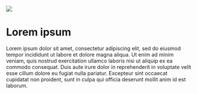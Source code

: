<a href="https://juncture-digital.org"><img src="https://juncture-digital.org/images/ve-button.png"></a>

<param ve-config
       title="Banner example"
       banner="https://iiif.juncture-digital.org/banner/?url=https://upload.wikimedia.org/wikipedia/commons/3/37/Mud_Cow_Racing_-_Pacu_Jawi_-_West_Sumatra%2C_Indonesia.jpg&region=pct:20,20,80,20"
       author="Ron">

# Lorem ipsum

Lorem ipsum dolor sit amet, consectetur adipiscing elit, sed do eiusmod tempor incididunt ut labore et dolore magna aliqua. Ut enim ad minim veniam, quis nostrud exercitation ullamco laboris nisi ut aliquip ex ea commodo consequat. Duis aute irure dolor in reprehenderit in voluptate velit esse cillum dolore eu fugiat nulla pariatur. Excepteur sint occaecat cupidatat non proident, sunt in culpa qui officia deserunt mollit anim id est laborum.
